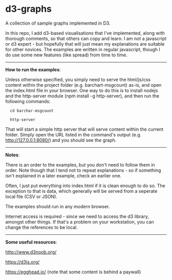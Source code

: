 # d3-graphs
A collection of sample graphs implemented in D3.

In this repo, I add d3-based visualisations that I've implemented, along with thorough comments, so that others can copy and learn. I am not a javascript or d3 expert - but hopefully that will just mean my explanations are suitable for other novices. The examples are written in regular javascript, though I do use some new features (like spread) from time to time. 
***

**How to run the examples**:

  Unless otherwise specified, you simply need to serve the html/js/css content within the project folder (e.g. barchart-msgcount) as-is, and open the index.html file in your browser. One way to do this is to install nodejs and the http-server module (npm install -g http-server), and then run the following commands:
```
  cd barchar-msgcount

  http-server
```

  That will start a simple http server that will serve content within the current folder. Simply open the URL listed in the command's output (e.g. http://127.0.0.1:8080/) and you should see the graph.
***

**Notes**:

  There is an order to the examples, but you don't need to follow them in order. Note though that I tend not to repeat explanations - so if something isn't explained in a later example, check an earlier one.

  Often, I just put everything into index.html if it is clean enough to do so. The exception to that is data, which generally will be served from a seperate local file (CSV or JSON).

  The examples should run in any modern browser.

  Internet access is required - since we need to access the d3 library, amongst other things. If that's a problem on your workstation, you can change the references to be local.
***

**Some useful resources**:

  http://www.d3noob.org/

  https://d3js.org/

  https://egghead.io/ (note that some content is behind a paywall)

